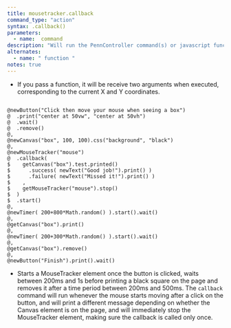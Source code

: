 ```yaml
---
title: mousetracker.callback
command_type: "action"
syntax: .callback()
parameters:
  - name:  command 
description: "Will run the PennController command(s) or javascript function passed as arguments whenever the mouse moves after `start` and before `stop` have been called."
alternates:
  - name: " function "
notes: true
---
```


+ If you pass a function, it will be receive two arguments when executed, corresponding to the current X and Y coordinates.

<!--more-->

<pre><code class="language-diff-javascript diff-highlight try-true">
@newButton("Click then move your mouse when seeing a box")
@  .print("center at 50vw", "center at 50vh")
@  .wait()
@  .remove()
@,
@newCanvas("box", 100, 100).css("background", "black")
@,
@newMouseTracker("mouse")
@  .callback(
$    getCanvas("box").test.printed()
$      .success( newText("Good job!").print() )
$      .failure( newText("Missed it!").print() )
$    ,
$    getMouseTracker("mouse").stop()
$  )
$  .start()
@,
@newTimer( 200+800*Math.random() ).start().wait()
@,
@getCanvas("box").print()
@,
@newTimer( 200+300*Math.random() ).start().wait()
@,
@getCanvas("box").remove()
@,
@newButton("Finish").print().wait()
</code></pre>

+ Starts a MouseTracker element once the button is clicked, waits between 200ms and 1s before printing a black square on the page and removes it after a time period between 200ms and 500ms. The `callback` command will run whenever the mouse starts moving after a click on the button, and will print a different message depending on whether the Canvas element is on the page, and will immediately stop the MouseTracker element, making sure the callback is called only once.		
